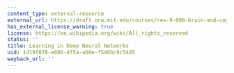 ```yaml
---
content_type: external-resource
external_url: https://draft.ocw.mit.edu/courses/res-9-008-brain-and-cognitive-sciences-computational-tutorials/pages/4-learning-in-deep-neural-networks/
has_external_license_warning: true
license: https://en.wikipedia.org/wiki/All_rights_reserved
status: ''
title: Learning in Deep Neural Networks
uid: 1d19f878-e086-4f5a-a60e-f546bc9c5445
wayback_url: ''
---
```

